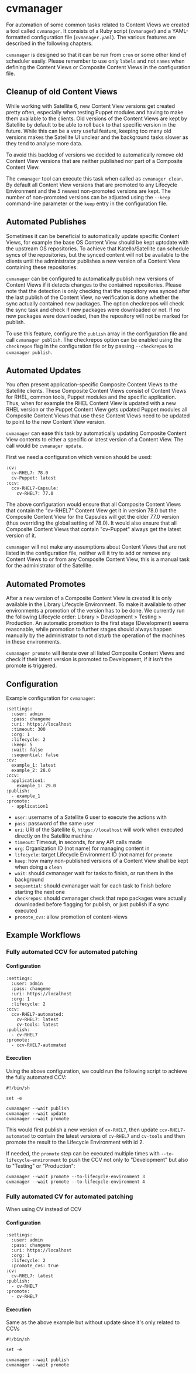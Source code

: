 # cvmanager

For automation of some common tasks related to Content Views we created a tool called `cvmanager`. It consists of a Ruby script (`cvmanager`) and a YAML-formatted configuration file (`cvmanager.yaml`). The various features are described in the following chapters.

`cvmanager` is designed so that it can be run from `cron` or some other kind of scheduler easily.
Please remember to use only `labels` and not `names` when defining the Content Views or Composite Content Views in the configuration file.

## Cleanup of old Content Views

While working with Satellite 6, new Content View versions get created pretty often, especially when testing Puppet modules and having to make them available to the clients.
Old versions of the Content Views are kept by Satellite by default to be able to roll back to that specific version in the future. While this can be a very useful feature, keeping too many old versions makes the Satellite UI unclear and the background tasks slower as they tend to analyse more data.

To avoid this backlog of versions we decided to automatically remove old Content View versions that are neither published nor part of a Composite Content View.

The `cvmanager` tool can execute this task when called as `cvmanager clean`. By default all Content View versions that are promoted to any Lifecycle Environment and the *5* newest non-promoted versions are kept. The number of non-promoted versions can be adjusted using the `--keep` command-line parameter or the `keep` entry in the configuration file.


## Automated Publishes

Sometimes it can be beneficial to automatically update specific Content Views, for example the base OS Content View should be kept uptodate with the upstream OS repositories. To achieve that Katello/Satellite can schedule syncs of the repositories, but the synced content will not be available to the clients until the administrator publishes a new version of a Content View containing these repositories.

`cvmanager` can be configured to automatically publish new versions of Content Views if it detects changes to the contained repositories. Please note that the detection is only checking that the repository was synced after the last publish of the Content View, no verification is done whether the sync actually contained new packages. The option checkrepos will check the sync task and check if new packages were downloaded or not. If no new packages were downloaded, then the repository will not be marked for publish.

To use this feature, configure the `publish` array in the configuration file and call `cvmanager publish`.
The checkrepos option can be enabled using the `checkrepos` flag in the configuration file or by passing `--checkrepos` to `cvmanager publish`.


## Automated Updates

You often present application-specific Composite Content Views to the Satellite clients. These Composite Content Views consist of Content Views for RHEL, common tools, Puppet modules and the specific application. Thus, when for example the RHEL Content View is updated with a new RHEL version or the Puppet Content View gets updated Puppet modules all Composite Content Views that use these Content Views need to be updated to point to the new Content View version.

`cvmanager` can ease this task by automatically updating Composite Content View contents to either a specific or latest version of a Content View. The call would be `cvmanager update`.

First we need a configuration which version should be used:

    :cv:
      cv-RHEL7: 78.0
      cv-Puppet: latest
    :ccv:
      ccv-RHEL7-Capsule:
        cv-RHEL7: 77.0

The above configuration would ensure that all Composite Content Views that contain the "cv-RHEL7" Content View get it in version 78.0 but the Composite Content View for the Capsules will get the older 77.0 version (thus overriding the global setting of 78.0). It would also ensure that all Composite Content Views that contain "cv-Puppet" always get the latest version of it.

`cvmanager` will not make any assumptions about Content Views that are not listed in the configuration file, neither will it try to add or remove any Content Views to or from any Composite Content View, this is a manual task for the administrator of the Satellite.


## Automated Promotes

After a new version of a Composite Content View is created it is only available in the Library Lifecycle Environment. To make it available to other environments a promotion of the version has to be done. We currently run the following Lifecycle order: Library > Development > Testing > Production. An automatic promotion to the first stage (Development) seems reasonable, while promotion to further stages should always happen manually by the administrator to not disturb the operation of the machines in these environments.

`cvmanager promote` will iterate over all listed Composite Content Views and check if their latest version is promoted to Development, if it isn't the promote is triggered.


## Configuration

Example configuration for `cvmanager`:

    :settings:
      :user: admin
      :pass: changeme
      :uri: https://localhost
      :timeout: 300
      :org: 1
      :lifecycle: 2
      :keep: 5
      :wait: false
      :sequential: false
    :cv:
      example_1: latest
      example_2: 28.0
    :ccv:
      application1:
        example_1: 29.0
    :publish:
      - example_1
    :promote:
      - application1

* `user`: username of a Satellite 6 user to execute the actions with
* `pass`: password of the same user
* `uri`: URI of the Satellite 6, `https://localhost` will work when executed directly on the Satellite machine
* `timeout`: Timeout, in seconds, for any API calls made
* `org`: Organization ID (not name) for managing content in
* `lifecycle`: target Lifecycle Environment ID (not name) for `promote`
* `keep`: how many non-published versions of a Content View shall be kept when doing a `clean`
* `wait`: should cvmanager wait for tasks to finish, or run them in the background
* `sequential`: should cvmanager wait for each task to finish before starting the next one
* `checkrepos`: should cvmanager check that repo packages were actually downloaded before flagging for publish, or just publish if a sync executed
* `promote_cvs`: allow promotion of content-views


## Example Workflows

### Fully automated CCV for automated patching

#### Configuration

    :settings:
      :user: admin
      :pass: changeme
      :uri: https://localhost
      :org: 1
      :lifecycle: 2
    :ccv:
      ccv-RHEL7-automated:
        cv-RHEL7: latest
        cv-tools: latest
    :publish:
      - cv-RHEL7
    :promote:
      - ccv-RHEL7-automated

#### Execution

Using the above configuration, we could run the following script to achieve the fully automated CCV:

    #!/bin/sh

    set -e

    cvmanager --wait publish
    cvmanager --wait update
    cvmanager --wait promote

This would first publish a new version of `cv-RHEL7`, then update `ccv-RHEL7-automated` to contain the latest versions of `cv-RHEL7` and `cv-tools` and then promote the result to the Lifecycle Environment with id 2.

If needed, the `promote` step can be executed multiple times with `--to-lifecycle-environment` to push the CCV not only to "Development" but also to "Testing" or "Production":

    cvmanager --wait promote --to-lifecycle-environment 3
    cvmanager --wait promote --to-lifecycle-environment 4

### Fully automated CV for automated patching

When using CV instead of CCV

#### Configuration

    :settings:
      :user: admin
      :pass: changeme
      :uri: https://localhost
      :org: 1
      :lifecycle: 2
      :promote_cvs: true
    :cv:
      cv-RHEL7: latest
    :publish:
      - cv-RHEL7
    :promote:
      - cv-RHEL7

#### Execution

Same as the above example but without update since it's only related to CCVs

    #!/bin/sh

    set -e

    cvmanager --wait publish
    cvmanager --wait promote
